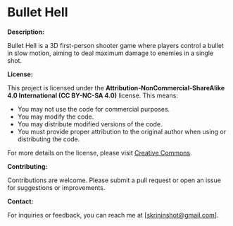 # Bullet Hell

**Description:**

Bullet Hell is a 3D first-person shooter game where players control a bullet in slow motion, aiming to deal maximum damage to enemies in a single shot.

**License:**

This project is licensed under the **Attribution-NonCommercial-ShareAlike 4.0 International (CC BY-NC-SA 4.0)** license. This means:

- You may not use the code for commercial purposes.
- You may modify the code.
- You may distribute modified versions of the code.
- You must provide proper attribution to the original author when using or distributing the code.

For more details on the license, please visit [Creative Commons](https://creativecommons.org/licenses/by-nc-sa/4.0/).

**Contributing:**

Contributions are welcome. Please submit a pull request or open an issue for suggestions or improvements.

**Contact:**

For inquiries or feedback, you can reach me at [skrininshot@gmail.com].
